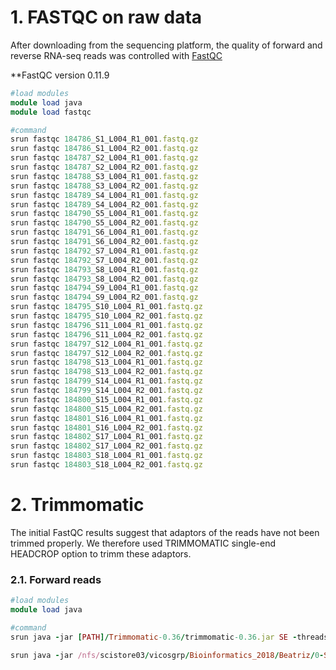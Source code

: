 # 1. FASTQC on raw data

After downloading from the sequencing platform, the quality of forward and reverse RNA-seq reads was controlled with [FastQC](https://www.bioinformatics.babraham.ac.uk/projects/fastqc/)

**FastQC version 0.11.9

```ruby
#load modules
module load java
module load fastqc

#command
srun fastqc 184786_S1_L004_R1_001.fastq.gz
srun fastqc 184786_S1_L004_R2_001.fastq.gz
srun fastqc 184787_S2_L004_R1_001.fastq.gz
srun fastqc 184787_S2_L004_R2_001.fastq.gz
srun fastqc 184788_S3_L004_R1_001.fastq.gz
srun fastqc 184788_S3_L004_R2_001.fastq.gz
srun fastqc 184789_S4_L004_R1_001.fastq.gz
srun fastqc 184789_S4_L004_R2_001.fastq.gz
srun fastqc 184790_S5_L004_R1_001.fastq.gz
srun fastqc 184790_S5_L004_R2_001.fastq.gz
srun fastqc 184791_S6_L004_R1_001.fastq.gz
srun fastqc 184791_S6_L004_R2_001.fastq.gz
srun fastqc 184792_S7_L004_R1_001.fastq.gz
srun fastqc 184792_S7_L004_R2_001.fastq.gz
srun fastqc 184793_S8_L004_R1_001.fastq.gz
srun fastqc 184793_S8_L004_R2_001.fastq.gz
srun fastqc 184794_S9_L004_R1_001.fastq.gz
srun fastqc 184794_S9_L004_R2_001.fastq.gz
srun fastqc 184795_S10_L004_R1_001.fastq.gz
srun fastqc 184795_S10_L004_R2_001.fastq.gz
srun fastqc 184796_S11_L004_R1_001.fastq.gz
srun fastqc 184796_S11_L004_R2_001.fastq.gz
srun fastqc 184797_S12_L004_R1_001.fastq.gz
srun fastqc 184797_S12_L004_R2_001.fastq.gz
srun fastqc 184798_S13_L004_R1_001.fastq.gz
srun fastqc 184798_S13_L004_R2_001.fastq.gz
srun fastqc 184799_S14_L004_R1_001.fastq.gz
srun fastqc 184799_S14_L004_R2_001.fastq.gz
srun fastqc 184800_S15_L004_R1_001.fastq.gz
srun fastqc 184800_S15_L004_R2_001.fastq.gz
srun fastqc 184801_S16_L004_R1_001.fastq.gz
srun fastqc 184801_S16_L004_R2_001.fastq.gz
srun fastqc 184802_S17_L004_R1_001.fastq.gz
srun fastqc 184802_S17_L004_R2_001.fastq.gz
srun fastqc 184803_S18_L004_R1_001.fastq.gz
srun fastqc 184803_S18_L004_R2_001.fastq.gz
```

# 2. Trimmomatic

The initial FastQC results suggest that adaptors of the reads have not been trimmed properly. We therefore used TRIMMOMATIC single-end HEADCROP option to trimm these adaptors.

### 2.1. Forward reads

```ruby
#load modules
module load java

#command
srun java -jar [PATH]/Trimmomatic-0.36/trimmomatic-0.36.jar SE -threads 40 184786_S1_L004_R1_001.fastq.gz 184786_S1_L004_R1_001_SE.fastq.gz ILLUMINACLIP:[PATH]/Trimmomatic-0.36/adapters/TruSeq3-SE:2:30:10 HEADCROP:30 SLIDINGWINDOW:4:22 MINLEN:36 LEADING:3 TRAILING:3

srun java -jar /nfs/scistore03/vicosgrp/Bioinformatics_2018/Beatriz/0-Software/Trimmomatic-0.36/trimmomatic-0.36.jar SE -threads 40 184787_S2_L004_R1_001.fastq.gz 184787_S2_L004_R1_001_SE.fastq.gz ILLUMINACLIP:/nfs/scistore03/vicosgrp/Bioinformatics_2018/Beatriz/0-Software/Trimmomatic-0.36/adapters/TruSeq3-SE:2:30:10 HEADCROP:30 SLIDINGWINDOW:4:22 MINLEN:36 LEADING:3 TRAILING:3
